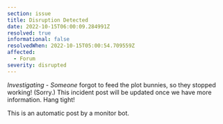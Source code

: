 ```yaml
---
section: issue
title: Disruption Detected
date: 2022-10-15T06:00:09.284991Z
resolved: true
informational: false
resolvedWhen: 2022-10-15T05:00:54.709559Z
affected:
  - Forum
severity: disrupted
---
```

*Investigating* - _Someone_ forgot to feed the plot bunnies, so they stopped working! (Sorry.) This incident post will be updated once we have more information. Hang tight!

This is an automatic post by a monitor bot.
        